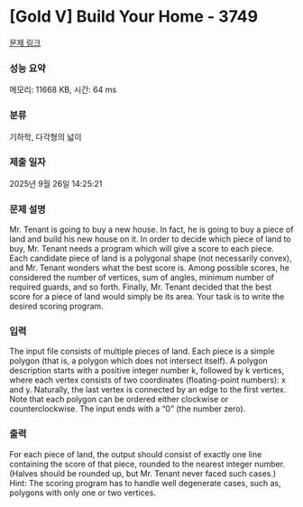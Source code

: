 # [Gold V] Build Your Home - 3749 

[문제 링크](https://www.acmicpc.net/problem/3749) 

### 성능 요약

메모리: 11668 KB, 시간: 64 ms

### 분류

기하학, 다각형의 넓이

### 제출 일자

2025년 9월 26일 14:25:21

### 문제 설명

<p>Mr. Tenant is going to buy a new house. In fact, he is going to buy a piece of land and build his new house on it. In order to decide which piece of land to buy, Mr. Tenant needs a program which will give a score to each piece. Each candidate piece of land is a polygonal shape (not necessarily convex), and Mr. Tenant wonders what the best score is. Among possible scores, he considered the number of vertices, sum of angles, minimum number of required guards, and so forth. Finally, Mr. Tenant decided that the best score for a piece of land would simply be its area. Your task is to write the desired scoring program. </p>

### 입력 

 <p>The input file consists of multiple pieces of land. Each piece is a simple polygon (that is, a polygon which does not intersect itself). A polygon description starts with a positive integer number k, followed by k vertices, where each vertex consists of two coordinates (floating-point numbers): x and y. Naturally, the last vertex is connected by an edge to the first vertex. Note that each polygon can be ordered either clockwise or counterclockwise. The input ends with a “0” (the number zero).</p>

### 출력 

 <p>For each piece of land, the output should consist of exactly one line containing the score of that piece, rounded to the nearest integer number. (Halves should be rounded up, but Mr. Tenant never faced such cases.) Hint: The scoring program has to handle well degenerate cases, such as, polygons with only one or two vertices. </p>

